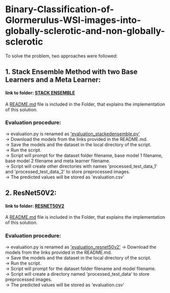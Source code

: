 # Binary-Classification-of-Glormerulus-WSI-images-into-globally-sclerotic-and-non-globally-sclerotic

To solve the problem, two approaches were followed:

## 1. Stack Ensemble Method with two Base Learners and a Meta Learner:
#### link to folder: [STACK ENSEMBLE](https://github.com/Kiran-Inagadapa/Binary-Classification-of-Glormerulus-WSI-images-into-globally-sclerotic-and-non-globally-sclerotic/tree/main/STACK%20ENSEMBLE)
A [README.md](https://github.com/Kiran-Inagadapa/Binary-Classification-of-Glormerulus-WSI-images-into-globally-sclerotic-and-non-globally-sclerotic/blob/main/STACK%20ENSEMBLE/README.md) file is included in the Folder, that explains the implementation of this solution.
### Evaluation procedure:
-> evaluation.py is renamed as ['evaluation_stackedensemble.py'](https://github.com/Kiran-Inagadapa/Binary-Classification-of-Glormerulus-WSI-images-into-globally-sclerotic-and-non-globally-sclerotic/blob/main/STACK%20ENSEMBLE/evaluation_stackedensemble.py)\
-> Download the models from the links provided in the README.md.\
-> Save the models and the dataset in the local directory of the script.\
-> Run the script.\
-> Script will prompt for the dataset folder filename, base model 1 filename, base model 2 filename and meta learner filename.\
-> Script will create other directories with names 'processed_test_data_1' and 'processed_test_data_2' to store preprocessed images.\
-> The predicted values will be stored as 'evaluation.csv'

## 2. ResNet50V2:
#### link to folder: [RESNET50V2](https://github.com/Kiran-Inagadapa/Binary-Classification-of-Glormerulus-WSI-images-into-globally-sclerotic-and-non-globally-sclerotic/tree/main/RESNET50V2)
A [README.md](https://github.com/Kiran-Inagadapa/Binary-Classification-of-Glormerulus-WSI-images-into-globally-sclerotic-and-non-globally-sclerotic/blob/main/RESNET50V2/README.md) file is included in the Folder, that explains the implementation of this solution.
### Evaluation procedure:
-> evaluation.py is renamed as ['evaluation_resnet50v2'](https://github.com/Kiran-Inagadapa/Binary-Classification-of-Glormerulus-WSI-images-into-globally-sclerotic-and-non-globally-sclerotic/blob/main/RESNET50V2/evaluation_resnet50v2.py)
-> Download the models from the links provided in the README.md.\
-> Save the models and the dataset in the local directory of the script.\
-> Run the script.\
-> Script will prompt for the dataset folder filename and model filename.\
-> Script will create a directory named 'processed_test_data' to store preprocessed images.\
-> The predicted values will be stored as 'evaluation.csv'
